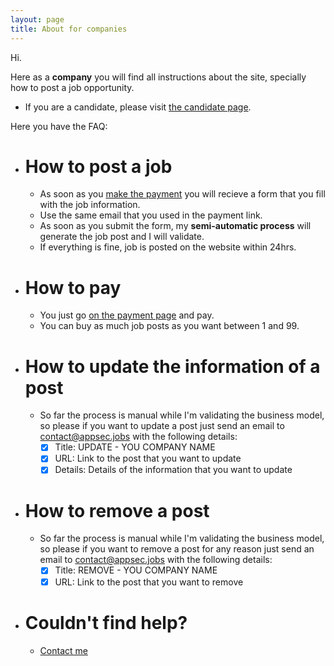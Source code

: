 ```yaml
---
layout: page
title: About for companies
---
```


Hi.

Here as a **company** you will find all instructions about the site, specially how to post a job opportunity.

- If you are a candidate, please visit [the candidate page](/about-candidate.md).

Here you have the FAQ:

- # How to post a job
  - As soon as you [make the payment](https://buy.stripe.com/dR6g1B7d3fcIdjOfZ2) you will recieve a form that you fill with the job information.
  - Use the same email that you used in the payment link.
  - As soon as you submit the form, my **semi-automatic process** will generate the job post and I will validate.
  - If everything is fine, job is posted on the website within 24hrs.
- # How to pay
  - You just go [on the payment page](https://buy.stripe.com/dR6g1B7d3fcIdjOfZ2) and pay.
  - You can buy as much job posts as you want between 1 and 99.
- # How to update the information of a post
  - So far the process is manual while I'm validating the business model, so please if you want to update a post just send an email to [contact@appsec.jobs](mailto:contact@appsec.jobs?subject=UPDATE) with the following details:
    - [X] Title: UPDATE - YOU COMPANY NAME
    - [X] URL: Link to the post that you want to update
    - [X] Details: Details of the information that you want to update
- # How to remove a post
  - So far the process is manual while I'm validating the business model, so please if you want to remove a post for any reason just send an email to [contact@appsec.jobs](mailto:contact@appsec.jobs?subject=REMOVE) with the following details:
    - [X] Title: REMOVE - YOU COMPANY NAME
    - [X] URL: Link to the post that you want to remove
- # Couldn't find help?
  - [Contact me](mailto:contact@appsec.jobs)